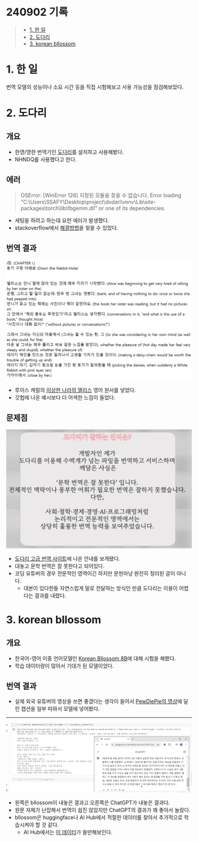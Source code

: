 # 240902 기록

> - [1. 한 일](#1-한-일)
> - [2. 도다리](#2-도다리)
> - [3. korean bllossom](#3-korean-bllossom)

# 1. 한 일
번역 모델의 성능이나 소요 시간 등을 직접 시험해보고 사용 가능성을 점검해보았다.

# 2. 도다리
## 개요
- 한영/영한 번역기인 [도다리](https://github.com/vEduardovich/dodari)를 설치하고 사용해봤다.
- NHNDQ를 사용했다고 한다.

## 에러
>OSError: [WinError 126] 지정된 모듈을 찾을 수 없습니다. Error loading "C:\Users\SSAFY\Desktop\project\dodari\venv\Lib\site-packages\torch\lib\fbgemm.dll" or one of its dependencies.

- 세팅을 하려고 하는데 요런 에러가 발생했다.
- stackoverflow에서 [해결방법](https://stackoverflow.com/questions/78114412/import-torch-how-to-fix-oserror-winerror-126-error-loading-fbgemm-dll-or-depen)을 찾을 수 있었다.

## 번역 결과
![alice_translated](alice_translated.png)
- 루이스 캐럴의 [이상한 나라의 앨리스](https://www.gutenberg.org/ebooks/11) 영어 원서를 넣었다.
- 깃헙에 나온 예시보다 더 어색한 느낌이 들었다.

## 문제점
![dodari_problem](dodari_prob.png)
- [도다리 고급 번역 사이트](https://moonlit.himion.com/dodari?utm_campaign=goto_moonlit&utm_source=github&utm_medium=link&utm_content=dodari_landing_page)에 나온 안내를 보게됐다.
- 대놓고 문학 번역은 잘 못한다고 되어있다.
- 코딩 유튜버의 경우 전문적인 영역이긴 하지만 문헌마냥 완전히 정리된 글이 아니다.
    - 대본이 있다한들 자연스럽게 말로 전달하는 방식인 만큼 도다리는 이용이 어렵다는 결과를 내렸다.

# 3. korean bllossom
## 개요
- 한국어-영어 이중 언어모델인 [Korean Bllossom 8B](https://huggingface.co/MLP-KTLim/llama-3-Korean-Bllossom-8B)에 대해 시험을 해봤다.
- 학습 데이터량이 많아서 기대가 된 모델이었다.

## 번역 결과
- 실제 외국 유튜버의 영상을 쓰면 좋겠다는 생각이 들어서 [PewDiePie의 영상](https://www.youtube.com/watch?v=ZXJshpnCutc)에 달린 캡션을 일부 따와서 모델에 넣어봤다.

---

![pewdiepie](pewdiepie.png)
- 왼쪽은 bllossom이 내놓은 결과고 오른쪽은 ChatGPT가 내놓은 결과다.
- 원문 자체가 난잡해서 번역이 쉽진 않았지만 ChatGPT의 결과가 꽤 좋아서 놀랐다.
- bllossom은 huggingface나 AI Hub에서 적절한 데이터를 찾아서 추가적으로 학습시켜야 할 것 같다.
    - AI Hub에서는 [이 데이터](https://www.aihub.or.kr/aihubdata/data/view.do?currMenu=115&topMenu=100&aihubDataSe=data&dataSetSn=71668)가 쓸만해보인다.



